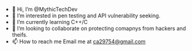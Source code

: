 - 👋 Hi, I’m @MythicTechDev
- 👀 I’m interested in pen testing and API vulnerability seeking.
- 🌱 I’m currently learning C++/C
- 💞️ I’m looking to collaborate on protecting comapnys from hackers and theifs.
- 📫 How to reach me Email me at ca29754@gmail.com

<!---
MythicTechDev/MythicTechDev is a ✨ special ✨ repository because its `README.md` (this file) appears on your GitHub profile.
You can click the Preview link to take a look at your changes.
--->
